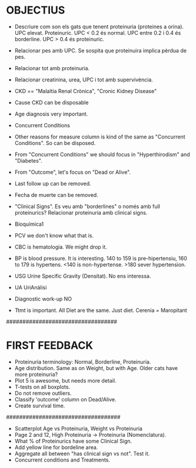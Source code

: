 # OBJECTIUS

- Descriure com son els gats que tenent proteinuria (proteines a orina). UPC elevat. Proteinuric. UPC < 0.2 és normal. UPC entre 0.2 i 0.4 és borderline. UPC > 0.4 és proteinuric.

- Relacionar pes amb UPC. Se sospita que proteinuira implica pèrdua de pes.

- Relacionar tot amb proteinuria.

- Relacionar creatinina, urea, UPC i tot amb supervivència.

- CKD == "Malaltia Renal Crònica", "Cronic Kidney Disease"

- Cause CKD can be disposable

- Age diagnosis very important.

- Concurrent Conditions

- Other reasons for measure column is kind of the same as "Concurrent Conditions". So can be disposed.

- From "Concurrent Conditions" we should focus in "Hyperthirodism" and "Diabetes".

- From "Outcome", let's focus on "Dead or Alive".

- Last follow up can be removed.

- Fecha de muerte can be removed.

- "Clinical Signs". Es veu amb "borderlines" o només amb full proteinurics? Relacionar proteinuria amb clinical signs.

- Bioquímica1

- PCV we don't know what that is.

- CBC is hematologia. We might drop it.

- BP is blood pressure. It is interesting. 140 to 159 is pre-hipertensiu, 160 to 179 is hypertens. <140 is non-hypertense. >180 sever hypertension.

- USG Urine Specific Gravity (Densitat). No ens interessa.

- UA UriAnàlisi

- Diagnostic work-up NO

- Ttmt is important. All Diet are the same. Just diet. Cerenia = Maropitant


##################################
# FIRST FEEDBACK

- Proteinuria terminology: Normal, Borderline, Proteinuria.
- Age distribution. Same as on Weight, but with Age. Older cats have more proteinuria?
- Plot 5 is awesome, but needs more detail.
- T-tests on all boxplots.
- Do not remove outliers.
- Classify 'outcome' column on Dead/Alive.
- Create survival time.

###################################
- Scatterplot Age vs Proteinuria, Weight vs Proteinuria
- Page 2 and 12, High Proteinuria -> Proteinuria (Nomenclatura).
- What % of Proteinurics have some Clinical Sign.
- Add yellow line for bordeline area.
- Aggregate all between "has clinical sign vs not". Test it.
- Concurrent conditions and Treatments.










